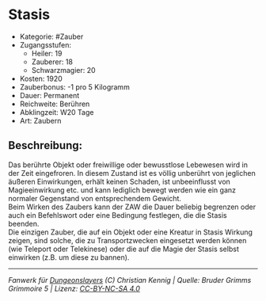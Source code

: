 # Stasis  
- Kategorie: #Zauber  
- Zugangsstufen:  
  - Heiler: 19  
  - Zauberer: 18  
  - Schwarzmagier: 20  
- Kosten: 1920  
- Zauberbonus: -1 pro 5 Kilogramm  
- Dauer: Permanent  
- Reichweite: Berühren  
- Abklingzeit: W20 Tage  
- Art: Zaubern     

## Beschreibung:
Das berührte Objekt oder freiwillige oder bewusstlose Lebewesen wird in der Zeit eingefroren. In diesem Zustand ist es völlig unberührt von jeglichen äußeren Einwirkungen, erhält keinen Schaden, ist unbeeinflusst von Magieeinwirkung etc. und kann lediglich bewegt werden wie ein ganz normaler Gegenstand von entsprechendem Gewicht.<br>Beim Wirken des Zaubers kann der ZAW die Dauer beliebig begrenzen oder auch ein Befehlswort oder eine Bedingung festlegen, die die Stasis beenden.<br>Die einzigen Zauber, die auf ein Objekt oder eine Kreatur in Stasis Wirkung zeigen, sind solche, die zu Transportzwecken eingesetzt werden können (wie Teleport oder Telekinese) oder die auf die Magie der Stasis selbst einwirken (z.B. um diese zu bannen).


___
*Fanwerk für [Dungeonslayers](https://www.dungeonslayers.net/) (C) Christian Kennig | Quelle: Bruder Grimms Grimmoire 5 | Lizenz: [CC-BY-NC-SA 4.0](https://creativecommons.org/licenses/by-nc-sa/4.0/deed.de)*